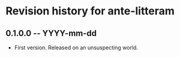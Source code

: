 # Revision history for ante-litteram

## 0.1.0.0 -- YYYY-mm-dd

* First version. Released on an unsuspecting world.
